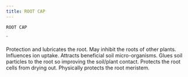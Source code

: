 ```yaml
---
title: ROOT CAP
---
```

`ROOT CAP`

`

Protection and lubricates the root.
May inhibit the roots of other plants.
Influences ion uptake.
Attracts beneficial soil micro-organisms.
Glues soil particles to the root so improving the soil/plant contact.
Protects the root cells from drying out.
Physically protects the root meristem.
